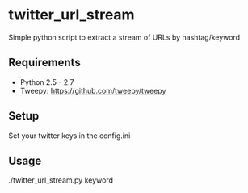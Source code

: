 twitter_url_stream
==================

Simple python script to extract a stream of URLs by hashtag/keyword

Requirements
------------
- Python 2.5 - 2.7
- Tweepy: https://github.com/tweepy/tweepy

Setup
-----
Set your twitter keys in the config.ini

Usage
-----
./twitter_url_stream.py keyword
